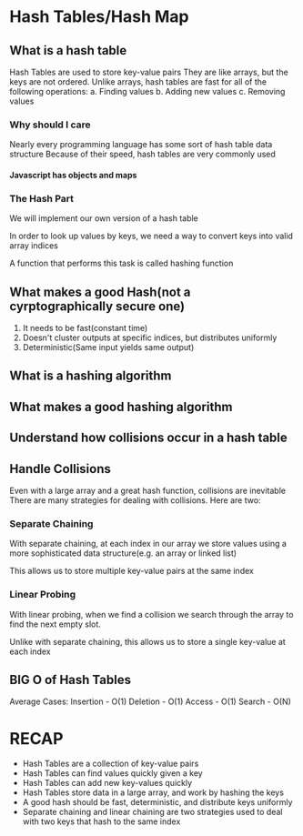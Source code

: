 # Hash Tables/Hash Map

## What is a hash table

Hash Tables are used to store key-value pairs
They are like arrays, but the keys are not ordered.
Unlike arrays, hash tables are fast for all of the following operations:
a. Finding values
b. Adding new values
c. Removing values

### Why should I care

Nearly every programming language has some sort of hash table data structure
Because of their speed, hash tables are very commonly used

#### Javascript has objects and maps

### The Hash Part

We will implement our own version of a hash table

In order to look up values by keys, we need a way to convert keys into valid array indices

A function that performs this task is called hashing function

## What makes a good Hash(not a cyrptographically secure one)

1. It needs to be fast(constant time)
2. Doesn't cluster outputs at specific indices, but distributes uniformly
3. Deterministic(Same input yields same output)

## What is a hashing algorithm

## What makes a good hashing algorithm

## Understand how collisions occur in a hash table

## Handle Collisions

Even with a large array and a great hash function, collisions are inevitable
There are many strategies for dealing with collisions. Here are two:

### Separate Chaining

With separate chaining, at each index in our array we store values using a more sophisticated data structure(e.g. an array or linked list)

This allows us to store multiple key-value pairs at the same index

### Linear Probing

With linear probing, when we find a collision we search through the array to find the next empty slot.

Unlike with separate chaining, this allows us to store a single key-value at each index

## BIG O of Hash Tables

Average Cases:
Insertion - O(1)
Deletion - O(1)
Access - O(1)
Search - O(N)

# RECAP

- Hash Tables are a collection of key-value pairs
- Hash Tables can find values quickly given a key
- Hash Tables can add new key-values quickly
- Hash Tables store data in a large array, and work by hashing the keys
- A good hash should be fast, deterministic, and distribute keys uniformly
- Separate chaining and linear chaining are two strategies used to deal with two keys that hash to the same index
